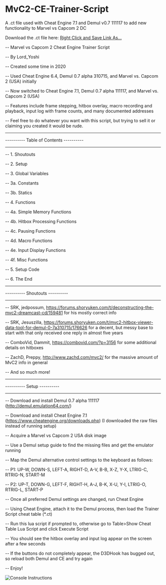 # MvC2-CE-Trainer-Script
A .ct file used with Cheat Engine 7.1 and Demul v0.7 111117 to add new functionality to Marvel vs Capcom 2 DC

Download the .ct file here: <a href="https://raw.githubusercontent.com/lord-yoshi/MvC2-CE-Trainer-Script/master/MvC2%20Trainer%20Script.CT">Right Click and Save Link As...</a>

-- Marvel vs Capcom 2 Cheat Engine Trainer Script

-- By Lord_Yoshi

-- Created some time in 2020

-- Used Cheat Engine 6.4, Demul 0.7 alpha 310715, and Marvel vs. Capcom 2 (USA) initially

-- Now switched to Cheat Engine 7.1, Demul 0.7 alpha 111117, and Marvel vs. Capcom 2 (USA)

-- Features include frame stepping, hitbox overlay, macro recording and playback, input log with frame counts, and many documented addresses

-- Feel free to do whatever you want with this script, but trying to sell it or claiming you created it would be rude.

--------------------------------------  ----------------------------------------
----------                     Table of Contents                      ----------
--------------------------------------  ----------------------------------------

-- 1. Shoutouts

-- 2. Setup

-- 3. Global Variables

-- 3a.  Constants

-- 3b.  Statics

-- 4. Functions

-- 4a.  Simple Memory Functions

-- 4b.  Hitbox Processing Functions

-- 4c.  Pausing Functions

-- 4d.  Macro Functions

-- 4e.  Input Display Functions

-- 4f.  Misc Functions

-- 5. Setup Code

-- 6. The End


--------------------------------------  ----------------------------------------
----------                        Shoutouts                           ----------
--------------------------------------  ----------------------------------------

-- SRK, jedpossum, https://forums.shoryuken.com/t/deconstructing-the-mvc2-dreamcast-cd/159481 for his mostly correct info

-- SRK, Jesuszilla, https://forums.shoryuken.com/t/mvc2-hitbox-viewer-data-tool-for-demul-0-7a310715/176626 for a decent, but messy base to start with that only received one reply in almost five years

-- ComboVid, Dammit, https://combovid.com/?p=3156 for some additional details on hitboxes

-- ZachD, Preppy, http://www.zachd.com/mvc2/ for the massive amount of MvC2 info in general

-- And so much more!


--------------------------------------  ----------------------------------------
----------                          Setup                             ----------
--------------------------------------  ----------------------------------------

-- Download and install Demul 0.7 alpha 111117 (http://demul.emulation64.com/)

-- Download and install Cheat Engine 7.1 (https://www.cheatengine.org/downloads.php) (I downloaded the raw files instead of running setup)

-- Acquire a Marvel vs Capcom 2 USA disk image

-- Use a Demul setup guide to find the missing files and get the emulator running

-- Map the Demul alternative control settings to the keyboard as follows:

-- P1: UP-W, DOWN-S, LEFT-A, RIGHT-D, A-V, B-B, X-Z, Y-X, LTRIG-C, RTRIG-N, START-M

-- P2: UP-T, DOWN-G, LEFT-F, RIGHT-H, A-J, B-K, X-U, Y-I, LTRIG-O, RTRIG-L, START-P

-- Once all preferred Demul settings are changed, run Cheat Engine

-- Using Cheat Engine, attach it to the Demul process, then load the Trainer Script cheat table (*.ct)

-- Run this lua script if prompted to, otherwise go to Table>Show Cheat Table Lua Script and click Execute Script

-- You should see the hitbox overlay and input log appear on the screen after a few seconds

-- If the buttons do not completely appear, the D3DHook has bugged out, so reload both Demul and CE and try again

-- Enjoy!

 <img src="https://raw.githubusercontent.com/lord-yoshi/MvC2-CE-Trainer-Script/master/Console%20Instructions.jpg" alt="Console Instructions"> 
